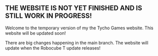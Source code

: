 ## THE WEBSITE IS NOT YET FINISHED AND IS STILL WORK IN PROGRESS!

Welcome to the temporary version of my the Tycho Games website. This website will be updated soon!

There are big changes happening in the main branch. The website will update when the Robocube T update releases!
